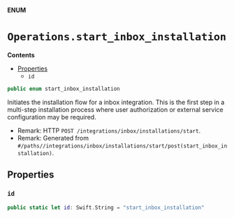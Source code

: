 **ENUM**

# `Operations.start_inbox_installation`

**Contents**

- [Properties](#properties)
  - `id`

```swift
public enum start_inbox_installation
```

Initiates the installation flow for a inbox integration. This is the first step in a multi-step installation process where user authorization or external service configuration may be required.

- Remark: HTTP `POST /integrations/inbox/installations/start`.
- Remark: Generated from `#/paths//integrations/inbox/installations/start/post(start_inbox_installation)`.

## Properties
### `id`

```swift
public static let id: Swift.String = "start_inbox_installation"
```
